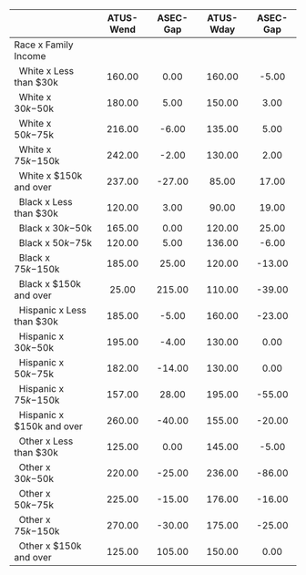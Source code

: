 
|                      |    ATUS-Wend |     ASEC-Gap |    ATUS-Wday |     ASEC-Gap |
| -------------------- | :----------: | :----------: | :----------: | :----------: |
| Race x Family Income |              |              |              |              |
| &nbsp;&nbsp;White x Less than $30k |       160.00 |         0.00 |       160.00 |        -5.00 |
| &nbsp;&nbsp;White x $30k-$50k |       180.00 |         5.00 |       150.00 |         3.00 |
| &nbsp;&nbsp;White x $50k-$75k |       216.00 |        -6.00 |       135.00 |         5.00 |
| &nbsp;&nbsp;White x $75k-$150k |       242.00 |        -2.00 |       130.00 |         2.00 |
| &nbsp;&nbsp;White x $150k and over |       237.00 |       -27.00 |        85.00 |        17.00 |
| &nbsp;&nbsp;Black x Less than $30k |       120.00 |         3.00 |        90.00 |        19.00 |
| &nbsp;&nbsp;Black x $30k-$50k |       165.00 |         0.00 |       120.00 |        25.00 |
| &nbsp;&nbsp;Black x $50k-$75k |       120.00 |         5.00 |       136.00 |        -6.00 |
| &nbsp;&nbsp;Black x $75k-$150k |       185.00 |        25.00 |       120.00 |       -13.00 |
| &nbsp;&nbsp;Black x $150k and over |        25.00 |       215.00 |       110.00 |       -39.00 |
| &nbsp;&nbsp;Hispanic x Less than $30k |       185.00 |        -5.00 |       160.00 |       -23.00 |
| &nbsp;&nbsp;Hispanic x $30k-$50k |       195.00 |        -4.00 |       130.00 |         0.00 |
| &nbsp;&nbsp;Hispanic x $50k-$75k |       182.00 |       -14.00 |       130.00 |         0.00 |
| &nbsp;&nbsp;Hispanic x $75k-$150k |       157.00 |        28.00 |       195.00 |       -55.00 |
| &nbsp;&nbsp;Hispanic x $150k and over |       260.00 |       -40.00 |       155.00 |       -20.00 |
| &nbsp;&nbsp;Other x Less than $30k |       125.00 |         0.00 |       145.00 |        -5.00 |
| &nbsp;&nbsp;Other x $30k-$50k |       220.00 |       -25.00 |       236.00 |       -86.00 |
| &nbsp;&nbsp;Other x $50k-$75k |       225.00 |       -15.00 |       176.00 |       -16.00 |
| &nbsp;&nbsp;Other x $75k-$150k |       270.00 |       -30.00 |       175.00 |       -25.00 |
| &nbsp;&nbsp;Other x $150k and over |       125.00 |       105.00 |       150.00 |         0.00 |

